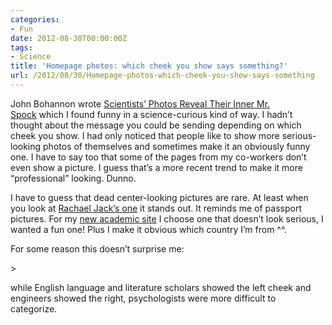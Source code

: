 ```yaml
---
categories:
- Fun
date: 2012-08-30T00:00:00Z
tags:
- Science
title: 'Homepage photos: which cheek you show says something?'
url: /2012/08/30/Homepage-photos-which-cheek-you-show-says-something
---
```


<p>John Bohannon wrote <a href="http://news.sciencemag.org/sciencenow/2012/08/scientists-photos-reveal-their.html">Scientists&#8217; Photos Reveal Their Inner Mr. Spock</a> which I found funny in a science-curious kind of way. I hadn&#8217;t thought about the message you could be sending depending on which cheek you show. I had only noticed that people like to show more serious-looking photos of themselves and sometimes make it an obviously funny one. I have to say too that some of the pages from my co-workers don&#8217;t even show a picture. I guess that&#8217;s a more recent trend to make it more &#8220;professional&#8221; looking. Dunno.</p>
<p>I have to guess that dead center-looking pictures are rare. At least when you look at <a href="http://www.psy.gla.ac.uk/staff/index.php?id=RJ002">Rachael Jack&#8217;s one</a> it stands out. It reminds me of passport pictures. For my <a href="http://www.biostat.jhsph.edu/~lcollado/index.html#.UD-xBmie5us">new academic site</a> I choose one that doesn&#8217;t look serious, I wanted a fun one! Plus I make it obvious which country I&#8217;m from ^^.</p>
<p>For some reason this doesn&#8217;t surprise me:</p>
> <p><span>while English language and literature scholars showed the left cheek and engineers showed the right, psychologists were more difficult to categorize. </span></p>